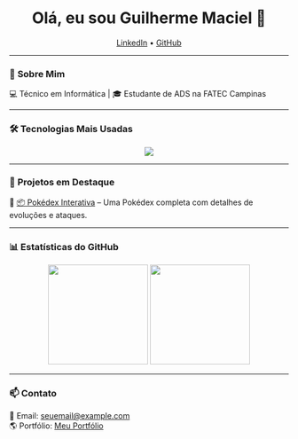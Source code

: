 <h1 align="center">Olá, eu sou Guilherme Maciel 👋</h1>

<p align="center">
  <a href="https://www.linkedin.com/in/guilherme-maciel-teixeira-5940b0175/">LinkedIn</a> •
  <a href="https://github.com/Guilh3rm3Maci3l">GitHub</a>
</p>

---

### 🚀 **Sobre Mim**  
💻 Técnico em Informática | 🎓 Estudante de ADS na FATEC Campinas 

---

### 🛠 **Tecnologias Mais Usadas**  
<div align="center">
  <img src="https://github-readme-stats.vercel.app/api/top-langs/?username=Guilh3rm3Maci3l&layout=compact&theme=tokyonight" />
</div>

---

### 📌 **Projetos em Destaque**  
🔹 [📦 Pokédex Interativa](https://github.com/Guilh3rm3Maci3l/pokedex) – Uma Pokédex completa com detalhes de evoluções e ataques.  

---

### 📊 **Estatísticas do GitHub**  
<div align="center">
  <img height="180em" src="https://github-readme-stats.vercel.app/api?username=Guilh3rm3Maci3l&show_icons=true&theme=tokyonight" />
  <img height="180em" src="https://github-readme-streak-stats.herokuapp.com/?user=Guilh3rm3Maci3l&theme=tokyonight" />
</div>

---

### 📫 **Contato**  
📧 Email: seuemail@example.com  
🌎 Portfólio: [Meu Portfólio](https://guilh3rm3maci3l.github.io/Portfolio)
